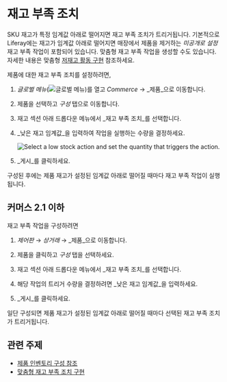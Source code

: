 # 재고 부족 조치

SKU 재고가 특정 임계값 아래로 떨어지면 재고 부족 조치가 트리거됩니다. 기본적으로 Liferay에는 재고가 임계값 아래로 떨어지면 매장에서 제품을 제거하는 _미공개로 설정_ 재고 부족 작업이 포함되어 있습니다. 맞춤형 재고 부족 작업을 생성할 수도 있습니다. 자세한 내용은 맞춤형 [저재고 활동 구현](../developer-guide/managing-inventory/implementing-a-custom-low-stock-activity.md) 참조하세요.

제품에 대한 재고 부족 조치를 설정하려면,

1. _글로벌 메뉴_(![글로벌 메뉴](../images/icon-applications-menu.png))를 열고 _Commerce_ &rarr; _제품_으로 이동합니다.

1. 제품을 선택하고 _구성_ 탭으로 이동합니다.

1. 재고 섹션 아래 드롭다운 메뉴에서 _재고 부족 조치_를 선택합니다.

1. _낮은 재고 임계값_을 입력하여 작업을 실행하는 수량을 결정하세요.

   ![Select a low stock action and set the quantity that triggers the action.](./low-stock-action/images/01.png)

1. _게시_를 클릭하세요.

구성된 후에는 제품 재고가 설정된 임계값 아래로 떨어질 때마다 재고 부족 작업이 실행됩니다.

## 커머스 2.1 이하

재고 부족 작업을 구성하려면

1. _제어판_ &rarr; _상거래_ &rarr; _제품_으로 이동합니다.

1. 제품을 클릭하고 _구성_ 탭을 선택하세요.

1. 재고 섹션 아래 드롭다운 메뉴에서 _재고 부족 조치_를 선택합니다.

1. 해당 작업의 트리거 수량을 결정하려면 _낮은 재고 임계값_을 입력하세요.

1. _게시_를 클릭하세요.

일단 구성되면 제품 재고가 설정된 임계값 아래로 떨어질 때마다 선택된 재고 부족 조치가 트리거됩니다.

## 관련 주제

* [제품 인벤토리 구성 참조](./product-inventory-configuration-reference-guide.md) 
* [맞춤형 재고 부족 조치 구현](../developer-guide/managing-inventory/implementing-a-custom-low-stock-activity.md) 
